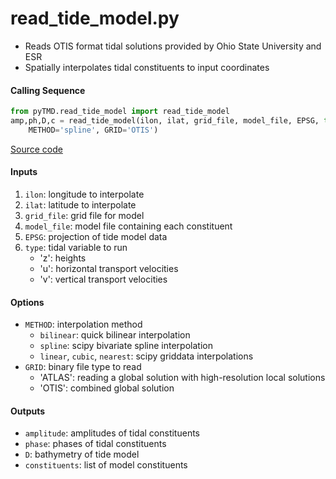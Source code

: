 read_tide_model.py
==================

 - Reads OTIS format tidal solutions provided by Ohio State University and ESR
 - Spatially interpolates tidal constituents to input coordinates  

#### Calling Sequence
```python
from pyTMD.read_tide_model import read_tide_model
amp,ph,D,c = read_tide_model(ilon, ilat, grid_file, model_file, EPSG, type,
    METHOD='spline', GRID='OTIS')
```
[Source code](https://github.com/tsutterley/pyTMD/blob/master/pyTMD/read_tide_model.py)

#### Inputs
 1. `ilon`: longitude to interpolate
 2. `ilat`: latitude to interpolate
 3. `grid_file`: grid file for model
 4. `model_file`: model file containing each constituent
 5. `EPSG`: projection of tide model data
 6. `type`: tidal variable to run
    - 'z': heights
    - 'u': horizontal transport velocities
    - 'v': vertical transport velocities

#### Options
 - `METHOD`: interpolation method
    * `bilinear`: quick bilinear interpolation
    * `spline`: scipy bivariate spline interpolation
    * `linear`, `cubic`, `nearest`: scipy griddata interpolations
 - `GRID`: binary file type to read
    - 'ATLAS': reading a global solution with high-resolution local solutions
    - 'OTIS': combined global solution

#### Outputs
 - `amplitude`: amplitudes of tidal constituents
 - `phase`: phases of tidal constituents
 - `D`: bathymetry of tide model
 - `constituents`: list of model constituents

